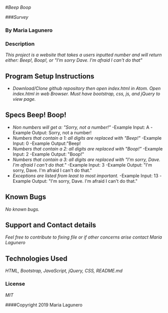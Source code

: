#_Beep Boop_

###_Survey_

### By Maria Lagunero

### Description

_This project is a website that takes a users inputted number and will return either: Beep!, Boop!, or "I'm sorry Dave. I'm afraid I can't do that"_


## Program Setup Instructions

* _Download/Clone github repository then open index.html in Atom. Open index.html in web Browser. Must have bootstrap, css, js, and jQuery to view page._

## Specs Beep! Boop!


* _Non numbers will get a: "Sorry, not a number!"_
-Example Input: A
-Example Output: Sorry, not a number!
* _Numbers that contain a 1: all digits are replaced with "Beep!"_
-Example Input: 0
-Example Output:"Beep!
* _Numbers that contain a 2: all digits are replaced with "Boop!"_
-Example Input: 2
-Example Output: "Boop!"
* _Numbers that contain a 3: all digits are replaced with "I'm sorry, Dave. I'm afraid I can't do that."_
-Example Input: 3
-Example Output: "I'm sorry, Dave. I'm afraid I can't do that."
* _Exceptions are listed from least to most important._
-Example Input: 13
-Example Output: "I'm sorry, Dave. I'm afraid I can't do that."

## Known Bugs

_No known bugs._

## Support and Contact details

_Feel free to contribute to fixing file or if other concerns arise contact Maria Lagunero_

## Technologies Used

_HTML, Bootstrap, JavaScript, jQuery, CSS, README.md_

### License

*MIT*

####Copyright 2019 Maria Lagunero
